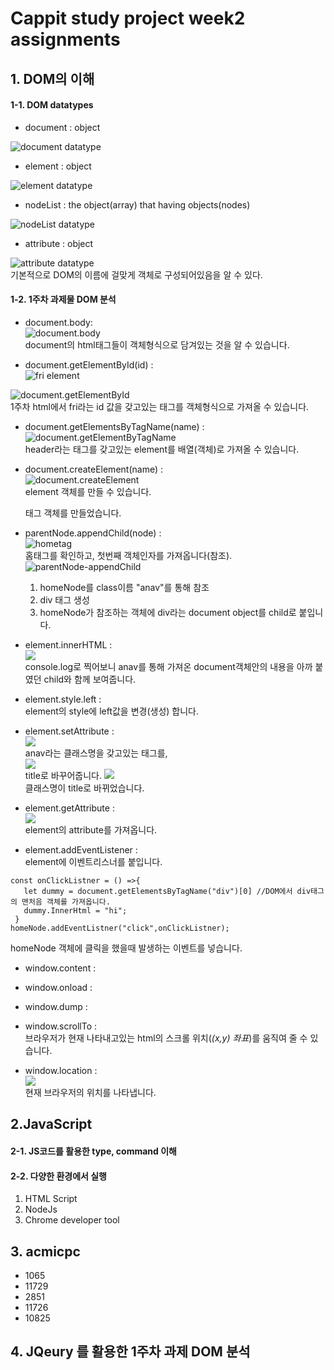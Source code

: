 # Cappit study project week2 assignments


## 1. DOM의 이해     

#### 1-1. DOM datatypes    
   - document : object  
   
   ![document datatype](./2week/document&#32;datatype.PNG)
     
   - element : object  
     
   ![element datatype](./2week/element&#32;datatype.PNG)
   - nodeList :  the object(array) that having objects(nodes)  
     
   ![nodeList datatype](./2week/nodelist&#32;datatype.PNG)
   - attribute : object  
     
   ![attribute datatype](./2week/attribute&#32;datatype.PNG)  
   기본적으로 DOM의 이름에 걸맞게 객체로 구성되어있음을 알 수 있다.  
     
     
     
             
 
#### 1-2. 1주차 과제물 DOM 분석  
   - document.body:  
   ![document.body](./2week/document.body.PNG)  
   document의 html태그들이 객체형식으로 담겨있는 것을 알 수 있습니다.  
   
   - document.getElementById(id) :  
   ![fri element](./2week/1.PNG)  
   
   ![document.getElementById](./2week/document.getElementById.PNG)  
   1주차 html에서 fri라는 id 값을 갖고있는 태그를 객체형식으로 가져올 수 있습니다.  
   
   - document.getElementsByTagName(name) :  
   ![document.getElementByTagName](./2week/document-getElementByTageName.PNG)  
   header라는 태그를 갖고있는 element를 배열(객체)로 가져올 수 있습니다.  
   
   - document.createElement(name) :  
   ![document.createElement](./2week/document-createElement.PNG)  
   element 객체를 만들 수 있습니다. <p></p> 태그 객체를 만들었습니다.  
   
   - parentNode.appendChild(node) :  
   ![hometag](./2week/hometag.PNG)  
   홈태그를 확인하고, 첫번째 객체인자를 가져옵니다(참조).  
   ![parentNode-appendChild](./2week/parentNode-appendChild.PNG)  
      1. homeNode를 class이름 "anav"를 통해 참조
      2. div 태그 생성
      3. homeNode가 참조하는 객체에 div라는 document object를 child로 붙입니다.  
      
   - element.innerHTML :  
   ![](./2week/homeNode-innerHTML.PNG)  
   console.log로 찍어보니 anav를 통해 가져온 document객체안의 내용을 아까 붙였던 child와 함께 보여줍니다.  
   
   - element.style.left :  
   element의 style에 left값을 변경(생성) 합니다.  
   
   - element.setAttribute :  
   ![](./2week/hometag.PNG)  
   anav라는 클래스명을 갖고있는 태그를,  
   ![](./2week/sethomenode.PNG)  
   title로 바꾸어줍니다.
   ![](./2week/homeNode-setAttribute.PNG)  
   클래스명이 title로 바뀌었습니다.  
   
   - element.getAttribute :  
   ![](./2week/homNode-getAttribute.PNG)  
   element의 attribute를 가져옵니다.  
   
   - element.addEventListener :  
   element에 이벤트리스너를 붙입니다.
   ```
   const onClickListner = () =>{
      let dummy = document.getElementsByTagName("div")[0] //DOM에서 div태그의 맨처음 객체를 가져옵니다.
      dummy.InnerHtml = "hi";
    }
   homeNode.addEventListner("click",onClickListner);
   ```
   homeNode 객체에 클릭을 했을때 발생하는 이벤트를 넣습니다.  
   
   - window.content :  
   
   - window.onload :  
   
   - window.dump :  
   
   - window.scrollTo :  
   브라우저가 현재 나타내고있는 html의 스크롤 위치(_(x,y) 좌표_)를 움직여 줄 수 있습니다.  
   
   - window.location :  
   ![](./2week/window-location.PNG)  
   현재 브라우저의 위치를 나타냅니다.
   
   
   
   
## 2.JavaScript

#### 2-1. JS코드를 활용한 type, command 이해

#### 2-2. 다양한 환경에서 실행
  1. HTML Script
  2. NodeJs
  3. Chrome developer tool


## 3. acmicpc
  - 1065
  - 11729
  - 2851
  - 11726
  - 10825  
  
  
  
  

## 4. JQeury 를 활용한 1주차 과제 DOM 분석
